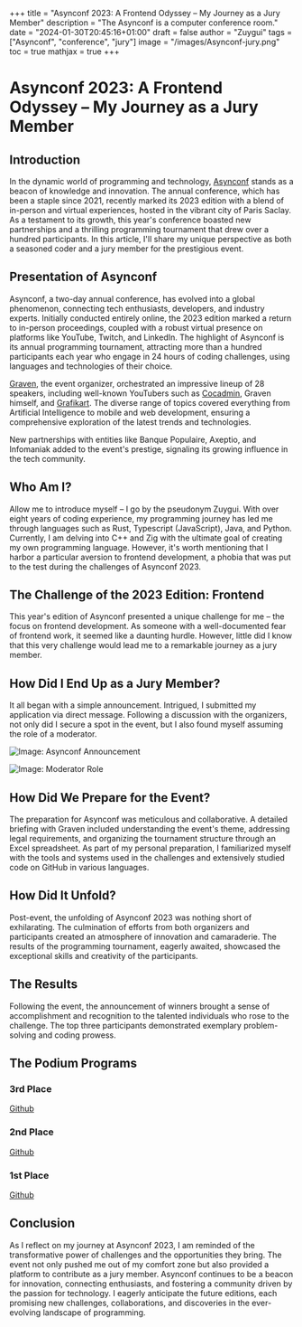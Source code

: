 +++
title = "Asynconf 2023: A Frontend Odyssey – My Journey as a Jury Member"
description = "The Asynconf is a computer conference room."
date = "2024-01-30T20:45:16+01:00"
draft = false
author = "Zuygui"
tags = ["Asynconf", "conference", "jury"]
image = "/images/Asynconf-jury.png"
toc = true
mathjax = true
+++

# Asynconf 2023: A Frontend Odyssey – My Journey as a Jury Member

## Introduction

In the dynamic world of programming and technology, [Asynconf](https://asynconf.fr) stands as a beacon of knowledge and innovation. The annual conference, which has been a staple since 2021, recently marked its 2023 edition with a blend of in-person and virtual experiences, hosted in the vibrant city of Paris Saclay. As a testament to its growth, this year's conference boasted new partnerships and a thrilling programming tournament that drew over a hundred participants. In this article, I'll share my unique perspective as both a seasoned coder and a jury member for the prestigious event.

## Presentation of Asynconf

Asynconf, a two-day annual conference, has evolved into a global phenomenon, connecting tech enthusiasts, developers, and industry experts. Initially conducted entirely online, the 2023 edition marked a return to in-person proceedings, coupled with a robust virtual presence on platforms like YouTube, Twitch, and LinkedIn. The highlight of Asynconf is its annual programming tournament, attracting more than a hundred participants each year who engage in 24 hours of coding challenges, using languages and technologies of their choice.

[Graven](https://www.youtube.com/@Gravenilvectuto), the event organizer, orchestrated an impressive lineup of 28 speakers, including well-known YouTubers such as [Cocadmin](https://www.youtube.com/@cocadmin), Graven himself, and [Grafikart](https://www.youtube.com/@grafikart). The diverse range of topics covered everything from Artificial Intelligence to mobile and web development, ensuring a comprehensive exploration of the latest trends and technologies.

New partnerships with entities like Banque Populaire, Axeptio, and Infomaniak added to the event's prestige, signaling its growing influence in the tech community.

## Who Am I?

Allow me to introduce myself – I go by the pseudonym Zuygui. With over eight years of coding experience, my programming journey has led me through languages such as Rust, Typescript (JavaScript), Java, and Python. Currently, I am delving into C++ and Zig with the ultimate goal of creating my own programming language. However, it's worth mentioning that I harbor a particular aversion to frontend development, a phobia that was put to the test during the challenges of Asynconf 2023.

## The Challenge of the 2023 Edition: Frontend

This year's edition of Asynconf presented a unique challenge for me – the focus on frontend development. As someone with a well-documented fear of frontend work, it seemed like a daunting hurdle. However, little did I know that this very challenge would lead me to a remarkable journey as a jury member.

## How Did I End Up as a Jury Member?

It all began with a simple announcement. Intrigued, I submitted my application via direct message. Following a discussion with the organizers, not only did I secure a spot in the event, but I also found myself assuming the role of a moderator.

![Image: Asynconf Announcement](https://file.notion.so/f/f/20757bd2-1562-4ed6-bd95-4b33e254dfcc/ff87d321-cd05-40e0-ac6d-2504713de858/Untitled.png?id=6c8bca3a-adc0-4b28-8f0c-33c4552759bc&table=block&spaceId=20757bd2-1562-4ed6-bd95-4b33e254dfcc&expirationTimestamp=1706817600000&signature=iwbxBbvWOpYYeyk38N2RoEF9u0_Z1ie6iEOaDMnS5uU&downloadName=Untitled.png)

![Image: Moderator Role](https://file.notion.so/f/f/20757bd2-1562-4ed6-bd95-4b33e254dfcc/6982ca8d-ae10-4a69-aa8a-7e0ac4472ced/Untitled.png?id=23d80d73-3d6d-464f-a94c-8a908a8037a0&table=block&spaceId=20757bd2-1562-4ed6-bd95-4b33e254dfcc&expirationTimestamp=1706817600000&signature=g7r7jGlYrdyiY72EQKAadm75Irry_ZAsWvBZpwWWrcY&downloadName=Untitled.png)

## How Did We Prepare for the Event?

The preparation for Asynconf was meticulous and collaborative. A detailed briefing with Graven included understanding the event's theme, addressing legal requirements, and organizing the tournament structure through an Excel spreadsheet. As part of my personal preparation, I familiarized myself with the tools and systems used in the challenges and extensively studied code on GitHub in various languages.

## How Did It Unfold?

Post-event, the unfolding of Asynconf 2023 was nothing short of exhilarating. The culmination of efforts from both organizers and participants created an atmosphere of innovation and camaraderie. The results of the programming tournament, eagerly awaited, showcased the exceptional skills and creativity of the participants.

## The Results

Following the event, the announcement of winners brought a sense of accomplishment and recognition to the talented individuals who rose to the challenge. The top three participants demonstrated exemplary problem-solving and coding prowess.

## The Podium Programs

### 3rd Place

[Github](https://github.com/theskyblockman/tournois_asynconf_2023)

### 2nd Place

[Github](https://github.com/Mireole/Asynconf2023)

### 1st Place

[Github](https://github.com/maxencebonamy/Asynconf-2023/tree/main)


## Conclusion

As I reflect on my journey at Asynconf 2023, I am reminded of the transformative power of challenges and the opportunities they bring. The event not only pushed me out of my comfort zone but also provided a platform to contribute as a jury member. Asynconf continues to be a beacon for innovation, connecting enthusiasts, and fostering a community driven by the passion for technology. I eagerly anticipate the future editions, each promising new challenges, collaborations, and discoveries in the ever-evolving landscape of programming.

